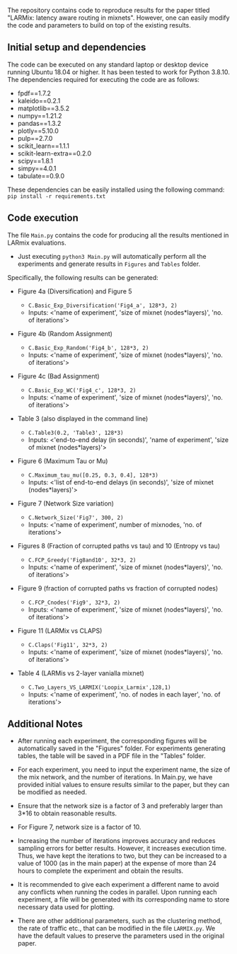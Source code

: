 The repository contains code to reproduce results for the paper titled "LARMix: latency aware routing in mixnets". However, one can easily modify the code and parameters to build on top of the existing results.

## Initial setup and dependencies
The code can be executed on any standard laptop or desktop device running Ubuntu 18.04 or higher. It has been tested to work for Python 3.8.10. The dependencies required for executing the code are as follows:

- fpdf==1.7.2
- kaleido==0.2.1
- matplotlib==3.5.2
- numpy==1.21.2
- pandas==1.3.2
- plotly==5.10.0
- pulp==2.7.0
- scikit_learn==1.1.1
- scikit-learn-extra==0.2.0
- scipy==1.8.1
- simpy==4.0.1
- tabulate==0.9.0

These dependencies can be easily installed using the following command:
`pip install -r requirements.txt`

## Code execution
The file `Main.py` contains the code for producing all the results mentioned in LARmix evaluations.

- Just executing `python3 Main.py` will automatically perform all the experiments and generate results in `Figures` and `Tables` folder. 

Specifically, the following results can be generated:

- Figure 4a (Diversification) and Figure 5
  - `C.Basic_Exp_Diversification('Fig4_a', 128*3, 2)`
  - Inputs: <'name of experiment', 'size of mixnet (nodes*layers)', 'no. of iterations'>

- Figure 4b (Random Assignment)
  - `C.Basic_Exp_Random('Fig4_b', 128*3, 2)`
  - Inputs: <'name of experiment', 'size of mixnet (nodes*layers)', 'no. of iterations'> 

- Figure 4c (Bad Assignment)
  - `C.Basic_Exp_WC('Fig4_c', 128*3, 2)`
  - Inputs: <'name of experiment', 'size of mixnet (nodes*layers)', 'no. of iterations'>

- Table 3 (also displayed in the command line)
  - `C.Table3(0.2, 'Table3', 128*3)`
  - Inputs: <'end-to-end delay (in seconds)', 'name of experiment', 'size of mixnet (nodes*layers)'>

- Figure 6 (Maximum Tau or Mu)
  - `C.Maximum_tau_mu([0.25, 0.3, 0.4], 128*3)`
  - Inputs: <'list of end-to-end delays (in seconds)', 'size of mixnet (nodes*layers)'>

- Figure 7 (Network Size variation)
  - `C.Network_Size('Fig7', 300, 2)`
  - Inputs: <'name of experiment', number of mixnodes, 'no. of iterations'>

- Figures 8 (Fraction of corrupted paths vs tau) and 10 (Entropy vs tau)
  - `C.FCP_Greedy('Fig8and10', 32*3, 2)`
  - Inputs: <'name of experiment', 'size of mixnet (nodes*layers)', 'no. of iterations'>

- Figure 9 (fraction of corrupted paths vs fraction of corrupted nodes)
  - `C.FCP_Cnodes('Fig9', 32*3, 2)`
  - Inputs: <'name of experiment', 'size of mixnet (nodes*layers)', 'no. of iterations'>

- Figure 11 (LARMix vs CLAPS)
  - `C.Claps('Fig11', 32*3, 2)`
  - Inputs: <'name of experiment', 'size of mixnet (nodes*layers)', 'no. of iterations'>
 
- Table 4 (LARMis vs 2-layer vanialla mixnet)
  - `C.Two_Layers_VS_LARMIX('Loopix_Larmix',128,1)`
  -  Inputs: <'name of experiment', 'no. of nodes in each layer', 'no. of iterations'>

## Additional Notes

- After running each experiment, the corresponding figures will be automatically saved in the "Figures" folder. For experiments generating tables, the table will be saved in a PDF file in the "Tables" folder.

- For each experiment, you need to input the experiment name, the size of the mix network, and the number of iterations. In Main.py, we have provided initial values to ensure results similar to the paper, but they can be modified as needed. 

- Ensure that the network size is a factor of 3 and preferably larger than 3*16 to obtain reasonable results. 

- For Figure 7, network size is a factor of 10. 

- Increasing the number of iterations improves accuracy and reduces sampling errors for better results. However, it increases execution time. Thus, we have kept the iterations to two, but they can be increased to a value of 1000 (as in the main paper) at the expense of more than 24 hours to complete the experiment and obtain the results.

- It is recommended to give each experiment a different name to avoid any conflicts when running the codes in parallel. Upon running each experiment, a file will be generated with its corresponding name to store necessary data used for plotting.

- There are other additional parameters, such as the clustering method, the rate of traffic etc., that can be modified in the file `LARMIX.py`. We have the default values to preserve the parameters used in the original paper. 

